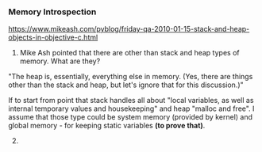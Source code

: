 ### Memory Introspection

https://www.mikeash.com/pyblog/friday-qa-2010-01-15-stack-and-heap-objects-in-objective-c.html

1. Mike Ash pointed that there are other than stack and heap types of memory. What are they?

"The heap is, essentially, everything else in memory. (Yes, there are things other than the stack and heap, but let's ignore that for this discussion.)"

If to start from point that stack handles all about "local variables, as well as internal temporary values and housekeeping" and heap "malloc and free". I assume that those type could be system memory (provided by kernel) and global memory - for keeping static variables **(to prove that)**.

2. 
